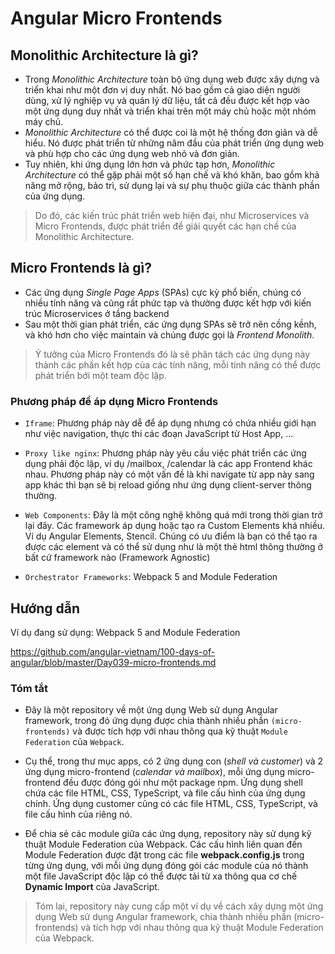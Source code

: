 # Angular Micro Frontends

## Monolithic Architecture là gì?

- Trong *Monolithic Architecture* toàn bộ ứng dụng web được xây dựng và triển khai như một đơn vị duy nhất. Nó bao gồm cả giao diện người dùng, xử lý nghiệp vụ và quản lý dữ liệu, tất cả đều được kết hợp vào một ứng dụng duy nhất và triển khai trên một máy chủ hoặc một nhóm máy chủ.
- *Monolithic Architecture* có thể được coi là một hệ thống đơn giản và dễ hiểu. Nó được phát triển từ những năm đầu của phát triển ứng dụng web và phù hợp cho các ứng dụng web nhỏ và đơn giản.
- Tuy nhiên, khi ứng dụng lớn hơn và phức tạp hơn, *Monolithic Architecture* có thể gặp phải một số hạn chế và khó khăn, bao gồm khả năng mở rộng, bảo trì, sử dụng lại và sự phụ thuộc giữa các thành phần của ứng dụng.

> Do đó, các kiến trúc phát triển web hiện đại, như Microservices và Micro Frontends, được phát triển để giải quyết các hạn chế của Monolithic Architecture.

## Micro Frontends là gì? 

- Các ứng dụng *Single Page Apps* (SPAs) cực kỳ phổ biến, chúng có nhiều tính năng và cũng rất phức tạp và thường được kết hợp với kiến trúc Microservices ở tầng backend
- Sau một thời gian phát triển, các ứng dụng SPAs sẽ trở nên cồng kềnh, và khó hơn cho việc maintain và chúng được gọi là *Frontend Monolith*.

> Ý tưởng của Micro Frontends đó là sẽ phân tách các ứng dụng này thành các phần kết hợp của các tính năng, mỗi tính năng có thể được phát triển bới một team độc lập.

### Phương pháp để áp dụng Micro Frontends

- `Iframe`: Phương pháp này dễ để áp dụng nhưng có chứa nhiều giới hạn như việc navigation, thực thi các đoạn JavaScript từ Host App, ...

- `Proxy like nginx`: Phương pháp này yêu cầu việc phát triển các ứng dụng phải độc lập, ví dụ <host>/mailbox, <host>/calendar là các app Frontend khác nhau. Phương pháp này có một vấn đề là khi navigate từ app này sang app khác thì bạn sẽ bị reload giống như ứng dụng client-server thông thường.

- `Web Components`: Đây là một công nghệ không quá mới trong thời gian trở lại đây. Các framework áp dụng hoặc tạo ra Custom Elements khá nhiều. Ví dụ Angular Elements, Stencil. Chúng có ưu điểm là bạn có thể tạo ra được các element và có thể sử dụng như là một thẻ html thông thường ở bất cứ framework nào (Framework Agnostic)

- `Orchestrator Frameworks`: Webpack 5 and Module Federation

## Hướng dẫn

Ví dụ đang sử dụng: Webpack 5 and Module Federation

<https://github.com/angular-vietnam/100-days-of-angular/blob/master/Day039-micro-frontends.md>

### Tóm tắt

- Đây là một repository về một ứng dụng Web sử dụng Angular framework, trong đó ứng dụng được chia thành nhiều phần `(micro-frontends)` và được tích hợp với nhau thông qua kỹ thuật `Module Federation` của `Webpack`.

- Cụ thể, trong thư mục apps, có 2 ứng dụng con (*shell và customer*) và 2 ứng dụng micro-frontend (*calendar và mailbox*), mỗi ứng dụng micro-frontend đều được đóng gói như một package npm. Ứng dụng shell chứa các file HTML, CSS, TypeScript, và file cấu hình của ứng dụng chính. Ứng dụng customer cũng có các file HTML, CSS, TypeScript, và file cấu hình của riêng nó.

- Để chia sẻ các module giữa các ứng dụng, repository này sử dụng kỹ thuật Module Federation của Webpack. Các cấu hình liên quan đến Module Federation được đặt trong các file **webpack.config.js** trong từng ứng dụng, với mỗi ứng dụng đóng gói các module của nó thành một file JavaScript độc lập có thể được tải từ xa thông qua cơ chế **Dynamic Import** của JavaScript.

> Tóm lại, repository này cung cấp một ví dụ về cách xây dựng một ứng dụng Web sử dụng Angular framework, chia thành nhiều phần (micro-frontends) và tích hợp với nhau thông qua kỹ thuật Module Federation của Webpack.
